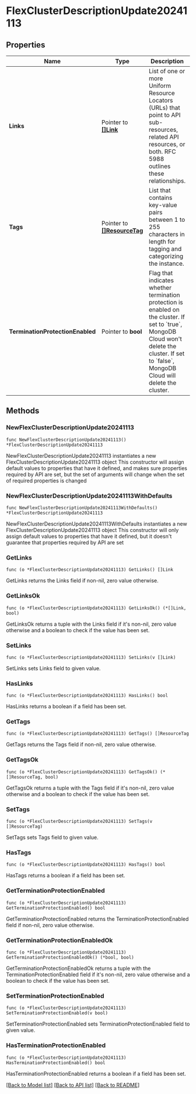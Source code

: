 # FlexClusterDescriptionUpdate20241113

## Properties

Name | Type | Description | Notes
------------ | ------------- | ------------- | -------------
**Links** | Pointer to [**[]Link**](Link.md) | List of one or more Uniform Resource Locators (URLs) that point to API sub-resources, related API resources, or both. RFC 5988 outlines these relationships. | [optional] [readonly] 
**Tags** | Pointer to [**[]ResourceTag**](ResourceTag.md) | List that contains key-value pairs between 1 to 255 characters in length for tagging and categorizing the instance. | [optional] 
**TerminationProtectionEnabled** | Pointer to **bool** | Flag that indicates whether termination protection is enabled on the cluster. If set to &#x60;true&#x60;, MongoDB Cloud won&#39;t delete the cluster. If set to &#x60;false&#x60;, MongoDB Cloud will delete the cluster. | [optional] [default to false]

## Methods

### NewFlexClusterDescriptionUpdate20241113

`func NewFlexClusterDescriptionUpdate20241113() *FlexClusterDescriptionUpdate20241113`

NewFlexClusterDescriptionUpdate20241113 instantiates a new FlexClusterDescriptionUpdate20241113 object
This constructor will assign default values to properties that have it defined,
and makes sure properties required by API are set, but the set of arguments
will change when the set of required properties is changed

### NewFlexClusterDescriptionUpdate20241113WithDefaults

`func NewFlexClusterDescriptionUpdate20241113WithDefaults() *FlexClusterDescriptionUpdate20241113`

NewFlexClusterDescriptionUpdate20241113WithDefaults instantiates a new FlexClusterDescriptionUpdate20241113 object
This constructor will only assign default values to properties that have it defined,
but it doesn't guarantee that properties required by API are set

### GetLinks

`func (o *FlexClusterDescriptionUpdate20241113) GetLinks() []Link`

GetLinks returns the Links field if non-nil, zero value otherwise.

### GetLinksOk

`func (o *FlexClusterDescriptionUpdate20241113) GetLinksOk() (*[]Link, bool)`

GetLinksOk returns a tuple with the Links field if it's non-nil, zero value otherwise
and a boolean to check if the value has been set.

### SetLinks

`func (o *FlexClusterDescriptionUpdate20241113) SetLinks(v []Link)`

SetLinks sets Links field to given value.

### HasLinks

`func (o *FlexClusterDescriptionUpdate20241113) HasLinks() bool`

HasLinks returns a boolean if a field has been set.
### GetTags

`func (o *FlexClusterDescriptionUpdate20241113) GetTags() []ResourceTag`

GetTags returns the Tags field if non-nil, zero value otherwise.

### GetTagsOk

`func (o *FlexClusterDescriptionUpdate20241113) GetTagsOk() (*[]ResourceTag, bool)`

GetTagsOk returns a tuple with the Tags field if it's non-nil, zero value otherwise
and a boolean to check if the value has been set.

### SetTags

`func (o *FlexClusterDescriptionUpdate20241113) SetTags(v []ResourceTag)`

SetTags sets Tags field to given value.

### HasTags

`func (o *FlexClusterDescriptionUpdate20241113) HasTags() bool`

HasTags returns a boolean if a field has been set.
### GetTerminationProtectionEnabled

`func (o *FlexClusterDescriptionUpdate20241113) GetTerminationProtectionEnabled() bool`

GetTerminationProtectionEnabled returns the TerminationProtectionEnabled field if non-nil, zero value otherwise.

### GetTerminationProtectionEnabledOk

`func (o *FlexClusterDescriptionUpdate20241113) GetTerminationProtectionEnabledOk() (*bool, bool)`

GetTerminationProtectionEnabledOk returns a tuple with the TerminationProtectionEnabled field if it's non-nil, zero value otherwise
and a boolean to check if the value has been set.

### SetTerminationProtectionEnabled

`func (o *FlexClusterDescriptionUpdate20241113) SetTerminationProtectionEnabled(v bool)`

SetTerminationProtectionEnabled sets TerminationProtectionEnabled field to given value.

### HasTerminationProtectionEnabled

`func (o *FlexClusterDescriptionUpdate20241113) HasTerminationProtectionEnabled() bool`

HasTerminationProtectionEnabled returns a boolean if a field has been set.

[[Back to Model list]](../README.md#documentation-for-models) [[Back to API list]](../README.md#documentation-for-api-endpoints) [[Back to README]](../README.md)


